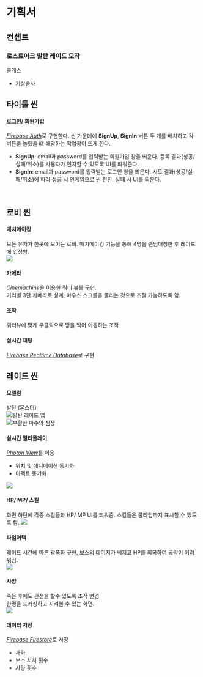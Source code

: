 
# 기획서
## 컨셉트
### 로스트아크 발탄 레이드 모작
클래스
- 기상술사

## 타이틀 씬
#### 로그인/ 회원가입
<u>*Firebase Auth*</u>로 구현한다.
씬 가운데에 **SignUp**, **SignIn** 버튼 두 개를 배치하고 각 버튼을 눌렀을 떄 해당하는 작업창이 뜨게 한다.  
- **SignUp**: email과 password를 입력받는 회원가입 창을 띄운다. 등록 결과(성공/실패/취소)를 사용자가 인지할 수 있도록 UI를 띄워준다.
- **SignIn**: email과 password를 입력받는 로그인 창을 띄운다. 시도 결과(성공/실패/취소)에 따라 성공 시 인게임으로 씬 전환, 실패 시 UI를 띄운다.  
</br>

## 로비 씬
#### 매치메이킹
모든 유저가 한곳에 모이는 로비.
매치메이킹 기능을 통해 4명을 랜덤매칭한 후 레이드에 입장함.  
![](https://static.inven.co.kr/column/2023/02/03/news/i15778576269.png)  
#### 카메라
<u>*Cinemachine*</u>을 이용한 쿼터 뷰를 구현.  
거리별 3단 카메라로 설계, 마우스 스크롤을 굴리는 것으로 조절 가능하도록 함. 

#### 조작
쿼터뷰에 맞게 우클릭으로 땅을 찍어 이동하는 조작

#### 실시간 채팅
<u>*Firebase Realtime Database*</u>로 구현


## 레이드 씬
#### 모델링
발탄 (몬스터)  
![발탄](https://img1.daumcdn.net/thumb/R1280x0/?scode=mtistory2&fname=https%3A%2F%2Fblog.kakaocdn.net%2Fdn%2FbEHIKO%2FbtspxcpoIs9%2F1xOdpaoEE8xow2Q0Ap7Kgk%2Fimg.webp)
레이드 맵  
![부활한 마수의 심장](https://i.namu.wiki/i/jq_X8f5nIeg-f4IR3NL4CGYtfzV66IxuMyRi2b8dwuMDR5vJER29JzUtrP-0chr8pOFk4PhBeU7jUR7bsEOv5OBT5GRcrL9LGJSpXPcHxudZHllSaLtWWF4fpQGgi00dNhap2KpNRr-v9LHbrEM17w.webp)  

#### 실시간 멀티플레이
<u>*Photon View*</u>를 이용
- 위치 및 애니메이션 동기화
- 이펙트 동기화  

![](https://d3kxs6kpbh59hp.cloudfront.net/community/COMMUNITY/2134147d66c24c69b2704b6069197d7a/5de5ea4b83c641e6b1b2ea8dcebb7916_1608214311.png)  
#### HP/ MP/ 스킬
화면 하단에 각종 스킬들과 HP/ MP UI를 띄워줌.
스킬들은 쿨타임까지 표시할 수 있도록 함.
![](https://static.inven.co.kr/column/2017/09/16/news/i13577284414.jpg)  
#### 타임어택
레이드 시간에 따른 광폭화 구현,
보스의 데미지가 쎄지고 HP를 회복하여 공략이 어려워짐.  
![](http://d3kxs6kpbh59hp.cloudfront.net/community/COMMUNITY/f1273958ee2e44fca6ad7b6ca3885a24/1a681d93f79840d28e120ab11cd649be_1527851806.png)  
#### 사망
죽은 후에도 관전을 할수 있도록 조작 변경  
한명을 포커싱하고 지켜볼 수 있는 화면.  
![](https://upload3.inven.co.kr/upload/2022/08/11/bbs/i14265731425.jpg?MW=800)  
#### 데이터 저장
<u>*Firebase Firestore*</u>로 저장
- 재화
- 보스 처치 횟수
- 사망 횟수
